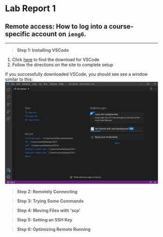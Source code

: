 # Lab Report 1

## Remote access: How to log into a course-specific account on `ieng6`.
___________________

> **Step 1: Installing VSCode**

1. Click [here](https://code.visualstudio.com/) to find the download for VSCode
2. Follow the directions on the site to complete setup

If you successfully downloaded VSCode, you should see see a window similar to this: ![image](VSCode.png)

> **Step 2: Remotely Connecting**



> **Step 3: Trying Some Commands**



> **Step 4: Moving Files with 'scp'**



> **Step 5: Setting an SSH Key**



> **Step 6: Optimizing Remote Running**